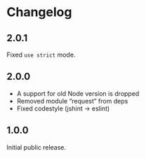 # Changelog

## 2.0.1
Fixed `use strict` mode.

## 2.0.0
- A support for old Node version is dropped
- Removed module “request” from deps
- Fixed codestyle (jshint → eslint)
 
## 1.0.0
Initial public release.
